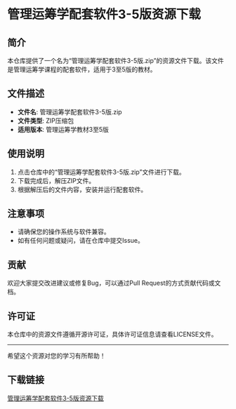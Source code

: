 # 管理运筹学配套软件3-5版资源下载

## 简介

本仓库提供了一个名为“管理运筹学配套软件3-5版.zip”的资源文件下载。该文件是管理运筹学课程的配套软件，适用于3至5版的教材。

## 文件描述

- **文件名**: 管理运筹学配套软件3-5版.zip
- **文件类型**: ZIP压缩包
- **适用版本**: 管理运筹学教材3至5版

## 使用说明

1. 点击仓库中的“管理运筹学配套软件3-5版.zip”文件进行下载。
2. 下载完成后，解压ZIP文件。
3. 根据解压后的文件内容，安装并运行配套软件。

## 注意事项

- 请确保您的操作系统与软件兼容。
- 如有任何问题或疑问，请在仓库中提交Issue。

## 贡献

欢迎大家提交改进建议或修复Bug，可以通过Pull Request的方式贡献代码或文档。

## 许可证

本仓库中的资源文件遵循开源许可证，具体许可证信息请查看LICENSE文件。

---

希望这个资源对您的学习有所帮助！

## 下载链接

[管理运筹学配套软件3-5版资源下载](https://pan.quark.cn/s/4b4440b9362e)